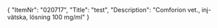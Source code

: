 {
  "ItemNr": "020717",
  "Title": "test",
  "Description": "Comforion vet., inj-vätska, lösning 100 mg/ml"
}